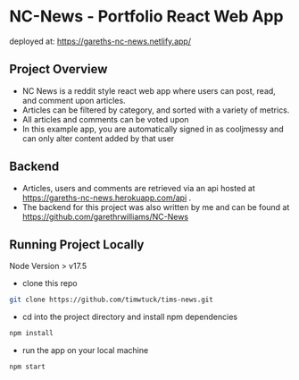 # NC-News - Portfolio React Web App

deployed at: https://gareths-nc-news.netlify.app/

## Project Overview

- NC News is a reddit style react web app where users can post, read, and comment upon articles.
- Articles can be filtered by category, and sorted with a variety of metrics.
- All articles and comments can be voted upon
- In this example app, you are automatically signed in as cooljmessy and can only alter content added by that user

## Backend

- Articles, users and comments are retrieved via an api hosted at https://gareths-nc-news.herokuapp.com/api .
- The backend for this project was also written by me and can be found at https://github.com/garethrwilliams/NC-News

## Running Project Locally

Node Version > v17.5

- clone this repo

```sh
git clone https://github.com/timwtuck/tims-news.git
```

- cd into the project directory and install npm dependencies

```sh
npm install
```

- run the app on your local machine

```sh
npm start
```
